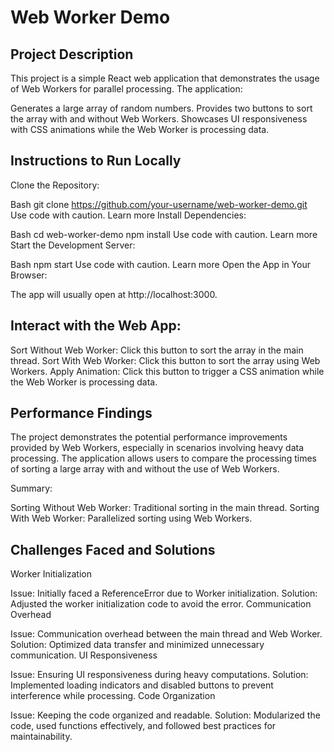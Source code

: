 # Web Worker Demo

## Project Description

This project is a simple React web application that demonstrates the usage of Web Workers for parallel processing. The application:

Generates a large array of random numbers.
Provides two buttons to sort the array with and without Web Workers.
Showcases UI responsiveness with CSS animations while the Web Worker is processing data.

## Instructions to Run Locally

Clone the Repository:

Bash
git clone https://github.com/your-username/web-worker-demo.git
Use code with caution. Learn more
Install Dependencies:

Bash
cd web-worker-demo
npm install
Use code with caution. Learn more
Start the Development Server:

Bash
npm start
Use code with caution. Learn more
Open the App in Your Browser:

The app will usually open at http://localhost:3000.

## Interact with the Web App:

Sort Without Web Worker: Click this button to sort the array in the main thread.
Sort With Web Worker: Click this button to sort the array using Web Workers.
Apply Animation: Click this button to trigger a CSS animation while the Web Worker is processing data.

## Performance Findings

The project demonstrates the potential performance improvements provided by Web Workers, especially in scenarios involving heavy data processing. The application allows users to compare the processing times of sorting a large array with and without the use of Web Workers.

Summary:

Sorting Without Web Worker: Traditional sorting in the main thread.
Sorting With Web Worker: Parallelized sorting using Web Workers.

## Challenges Faced and Solutions

Worker Initialization

Issue: Initially faced a ReferenceError due to Worker initialization.
Solution: Adjusted the worker initialization code to avoid the error.
Communication Overhead

Issue: Communication overhead between the main thread and Web Worker.
Solution: Optimized data transfer and minimized unnecessary communication.
UI Responsiveness

Issue: Ensuring UI responsiveness during heavy computations.
Solution: Implemented loading indicators and disabled buttons to prevent interference while processing.
Code Organization

Issue: Keeping the code organized and readable.
Solution: Modularized the code, used functions effectively, and followed best practices for maintainability.

